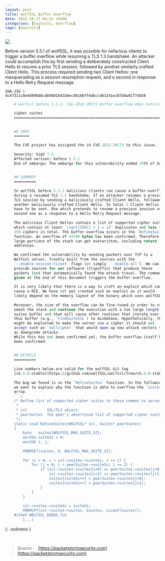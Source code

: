 ```yaml
---
layout: post
title: wolfSSL Buffer Overflow
date: 2022-10-27 04:22 +0300
categories: [Exploits, Overflow]
tags: [exploits]
---
```









![](../../../assets/img/Exploits/wolfssl.png)

Before version 5.5.1 of wolfSSL, it was possible for nefarious clients to trigger a buffer overflow while resuming a TLS 1.3 handshake. An attacker could accomplish this by first sending a deliberately constructed Client Hello to resume a prior TLS session, followed by another similarly crafted Client Hello. This process required sending two Client Hellos: one masquerading as a session resumption request, and a second in response to a Hello Retry Request message.

  

```
SHA-256 | dc47311c0e4409688cd698016d1b6ec4010bff4dbccd63241e107b8a91774b58
```

```perl
    # wolfssl before 5.5.1: CVE-2022-39173 Buffer overflow when refining

    cipher suites
    ==================================================================================
    
    
    ## INFO
    =======
    
    The CVE project has assigned the id CVE-2022-39173 to this issue.
    
    Severity: high 7.5
    Affected version: before 5.5.1
    End of embargo: The embargo for this vulnerability ended 29th of September, 2022
    
    
    ## SUMMARY
    ==========
    
    In wolfSSL before 5.5.1 malicious clients can cause a buffer-overflow
    during a resumed TLS 1.3 handshake. If an attacker resumes a previous
    TLS session by sending a maliciously crafted Client Hello, followed by
    another maliciously crafted Client Hello. In total 2 Client Hellos
    have to be sent. One which pretends to resume a previous session and a
    second one as a response to a Hello Retry Request message.
    
    The malicious Client Hellos contain a list of supported cipher suites,
    which contain at least `⌊sqrt(150)⌋ + 1 = 13` duplicates and less than
    150 ciphers in total. The buffer-overflow occurs in the `RefineSuites`
    function. An overflow of 44700 bytes has been confirmed. Therefore,
    large portions of the stack can get overwritten, including return
    addresses.
    
    We confirmed the vulnerability by sending packets over TCP to a
    Wolfssl server, freshly built from the sources with the
    `--enable-session-ticket` flags (or simply `--enable-all`). We can
    provide sources for our software (tlspuffin) that produce those
    packets (and that automatically found the attack trace). The command
    given at the end of this document triggers the buffer overflow.
    
    It is very likely that there is a way to craft an exploit which can
    cause a RCE. We have not yet created such an exploit as it would
    likely depend on the memory layout of the binary which uses wolfSSL.
    
    Moreover, the size of the overflow can be fine-tuned in order to not
    smash the stack and continue the execution with a too large length of
    suites buffer and that will cause other routines that iterate over
    thus buffer (e.g., `FindSuiteSSL`) to misbehave. Hypothetically, this
    might be exploited to make the server use a cipher it should not
    accept such as `nullcipher` that would open up new attack vectors such
    as downgrade attacks.
    While this has not been confirmed yet, the buffer overflow itself has
    been confirmed.
    
    
    ## DETAILS
    ==========
    
    Line numbers below are valid for the wolfSSL Git tag
    [v5.4.0-stable](https://github.com/wolfSSL/wolfssl/tree/v5.4.0-stable).
    
    The bug we found is in the `RefineSuites` function. In the following
    we want to explain why the function is able to overflow the `suites`
    array.
    ```c
    /* Refine list of supported cipher suites to those common to server and client.
     *
     * ssl         SSL/TLS object.
     * peerSuites  The peer's advertised list of supported cipher suites.
     */
    static void RefineSuites(WOLFSSL* ssl, Suites* peerSuites)
    {
        byte   suites[WOLFSSL_MAX_SUITE_SZ];
        word16 suiteSz = 0;
        word16 i, j;
    
        XMEMSET(suites, 0, WOLFSSL_MAX_SUITE_SZ);
    
        for (i = 0; i < ssl->suites->suiteSz; i += 2) {
            for (j = 0; j < peerSuites->suiteSz; j += 2) {
                if (ssl->suites->suites[i+0] == peerSuites->suites[j+0] &&
                    ssl->suites->suites[i+1] == peerSuites->suites[j+1]) {
                    suites[suiteSz++] = peerSuites->suites[j+0];
                    suites[suiteSz++] = peerSuites->suites[j+1];
                }
            }
        }
    
        ssl->suites->suiteSz = suiteSz;
        XMEMCPY(ssl->suites->suites, &suites, sizeof(suites));
    #ifdef WOLFSSL_DEBUG_TLS
        [...]
```
{: .nolineno }

<br>

  

>*Source* :   [https://packetstormsecurity.com](https://packetstormsecurity.com)